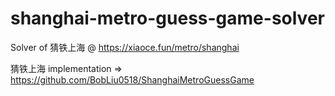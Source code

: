 # shanghai-metro-guess-game-solver
Solver of 猜铁上海 @ https://xiaoce.fun/metro/shanghai

猜铁上海 implementation => https://github.com/BobLiu0518/ShanghaiMetroGuessGame
